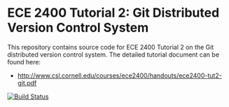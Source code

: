 
ECE 2400 Tutorial 2: Git Distributed Version Control System
==========================================================================

This repository contains source code for ECE 2400 Tutorial 2 on the Git
distributed version control system. The detailed tutorial document can be
found here:

 * http://www.csl.cornell.edu/courses/ece2400/handouts/ece2400-tut2-git.pdf

[![Build Status](https://travis-ci.org/cbatten/ece2400-S01-linux-git.svg?branch=master)](https://travis-ci.org/cbatten/ece2400-S01-linux-git)
